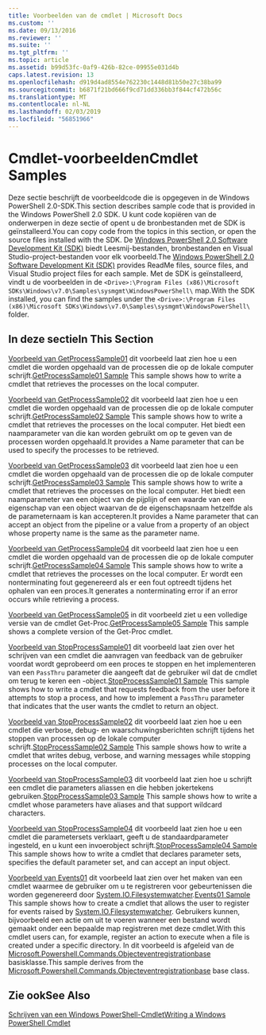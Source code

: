 ```yaml
---
title: Voorbeelden van de cmdlet | Microsoft Docs
ms.custom: ''
ms.date: 09/13/2016
ms.reviewer: ''
ms.suite: ''
ms.tgt_pltfrm: ''
ms.topic: article
ms.assetid: b99d53fc-0af9-426b-82ce-09955e031d4b
caps.latest.revision: 13
ms.openlocfilehash: d919d4ad8554e762230c1448d81b50e27c38ba99
ms.sourcegitcommit: b6871f21bd666f9cd71dd336bb3f844cf472b56c
ms.translationtype: MT
ms.contentlocale: nl-NL
ms.lasthandoff: 02/03/2019
ms.locfileid: "56851966"
---
```

# <a name="cmdlet-samples"></a><span data-ttu-id="67285-102">Cmdlet-voorbeelden</span><span class="sxs-lookup"><span data-stu-id="67285-102">Cmdlet Samples</span></span>

<span data-ttu-id="67285-103">Deze sectie beschrijft de voorbeeldcode die is opgegeven in de Windows PowerShell 2.0-SDK.</span><span class="sxs-lookup"><span data-stu-id="67285-103">This section describes sample code that is provided in the Windows PowerShell 2.0 SDK.</span></span> <span data-ttu-id="67285-104">U kunt code kopiëren van de onderwerpen in deze sectie of opent u de bronbestanden met de SDK is geïnstalleerd.</span><span class="sxs-lookup"><span data-stu-id="67285-104">You can copy code from the topics in this section, or open the source files installed with the SDK.</span></span> <span data-ttu-id="67285-105">De [Windows PowerShell 2.0 Software Development Kit (SDK)](https://www.microsoft.com/en-us/download/details.aspx?id=2560) biedt Leesmij-bestanden, bronbestanden en Visual Studio-project-bestanden voor elk voorbeeld.</span><span class="sxs-lookup"><span data-stu-id="67285-105">The [Windows PowerShell 2.0 Software Development Kit (SDK)](https://www.microsoft.com/en-us/download/details.aspx?id=2560) provides ReadMe files, source files, and Visual Studio project files for each sample.</span></span> <span data-ttu-id="67285-106">Met de SDK is geïnstalleerd, vindt u de voorbeelden in de `<Drive>:\Program Files (x86)\Microsoft SDKs\Windows\v7.0\Samples\sysmgmt\WindowsPowerShell\` map.</span><span class="sxs-lookup"><span data-stu-id="67285-106">With the SDK installed, you can find the samples under the `<Drive>:\Program Files (x86)\Microsoft SDKs\Windows\v7.0\Samples\sysmgmt\WindowsPowerShell\` folder.</span></span>

## <a name="in-this-section"></a><span data-ttu-id="67285-107">In deze sectie</span><span class="sxs-lookup"><span data-stu-id="67285-107">In This Section</span></span>

<span data-ttu-id="67285-108">[Voorbeeld van GetProcessSample01](./getprocesssample01-sample.md) dit voorbeeld laat zien hoe u een cmdlet die worden opgehaald van de processen die op de lokale computer schrijft.</span><span class="sxs-lookup"><span data-stu-id="67285-108">[GetProcessSample01 Sample](./getprocesssample01-sample.md) This sample shows how to write a cmdlet that retrieves the processes on the local computer.</span></span>

<span data-ttu-id="67285-109">[Voorbeeld van GetProcessSample02](./getprocesssample02-sample.md) dit voorbeeld laat zien hoe u een cmdlet die worden opgehaald van de processen die op de lokale computer schrijft.</span><span class="sxs-lookup"><span data-stu-id="67285-109">[GetProcessSample02 Sample](./getprocesssample02-sample.md) This sample shows how to write a cmdlet that retrieves the processes on the local computer.</span></span> <span data-ttu-id="67285-110">Het biedt een naamparameter van die kan worden gebruikt om op te geven van de processen worden opgehaald.</span><span class="sxs-lookup"><span data-stu-id="67285-110">It provides a Name parameter that can be used to specify the processes to be retrieved.</span></span>

<span data-ttu-id="67285-111">[Voorbeeld van GetProcessSample03](./getprocesssample03-sample.md) dit voorbeeld laat zien hoe u een cmdlet die worden opgehaald van de processen die op de lokale computer schrijft.</span><span class="sxs-lookup"><span data-stu-id="67285-111">[GetProcessSample03 Sample](./getprocesssample03-sample.md) This sample shows how to write a cmdlet that retrieves the processes on the local computer.</span></span> <span data-ttu-id="67285-112">Het biedt een naamparameter van een object van de pijplijn of een waarde van een eigenschap van een object waarvan de de eigenschapsnaam hetzelfde als de parameternaam is kan accepteren.</span><span class="sxs-lookup"><span data-stu-id="67285-112">It provides a Name parameter that can accept an object from the pipeline or a value from a property of an object whose property name is the same as the parameter name.</span></span>

<span data-ttu-id="67285-113">[Voorbeeld van GetProcessSample04](./getprocesssample04-sample.md) dit voorbeeld laat zien hoe u een cmdlet die worden opgehaald van de processen die op de lokale computer schrijft.</span><span class="sxs-lookup"><span data-stu-id="67285-113">[GetProcessSample04 Sample](./getprocesssample04-sample.md) This sample shows how to write a cmdlet that retrieves the processes on the local computer.</span></span> <span data-ttu-id="67285-114">Er wordt een nonterminating fout gegenereerd als er een fout optreedt tijdens het ophalen van een proces.</span><span class="sxs-lookup"><span data-stu-id="67285-114">It generates a nonterminating error if an error occurs while retrieving a process.</span></span>

<span data-ttu-id="67285-115">[Voorbeeld van GetProcessSample05](./getprocesssample05-sample.md) in dit voorbeeld ziet u een volledige versie van de cmdlet Get-Proc.</span><span class="sxs-lookup"><span data-stu-id="67285-115">[GetProcessSample05 Sample](./getprocesssample05-sample.md) This sample shows a complete version of the Get-Proc cmdlet.</span></span>

<span data-ttu-id="67285-116">[Voorbeeld van StopProcessSample01](./stopprocesssample01-sample.md) dit voorbeeld laat zien over het schrijven van een cmdlet die aanvragen van feedback van de gebruiker voordat wordt geprobeerd om een proces te stoppen en het implementeren van een `PassThru` parameter die aangeeft dat de gebruiker wil dat de cmdlet om terug te keren een -object.</span><span class="sxs-lookup"><span data-stu-id="67285-116">[StopProcessSample01 Sample](./stopprocesssample01-sample.md) This sample shows how to write a cmdlet that requests feedback from the user before it attempts to stop a process, and how to implement a `PassThru` parameter that indicates that the user wants the cmdlet to return an object.</span></span>

<span data-ttu-id="67285-117">[Voorbeeld van StopProcessSample02](./stopprocesssample02-sample.md) dit voorbeeld laat zien hoe u een cmdlet die verbose, debug- en waarschuwingsberichten schrijft tijdens het stoppen van processen op de lokale computer schrijft.</span><span class="sxs-lookup"><span data-stu-id="67285-117">[StopProcessSample02 Sample](./stopprocesssample02-sample.md) This sample shows how to write a cmdlet that writes debug, verbose, and warning messages while stopping processes on the local computer.</span></span>

<span data-ttu-id="67285-118">[Voorbeeld van StopProcessSample03](./stopprocesssample03-sample.md) dit voorbeeld laat zien hoe u schrijft een cmdlet die parameters aliassen en die hebben jokertekens gebruiken.</span><span class="sxs-lookup"><span data-stu-id="67285-118">[StopProcessSample03 Sample](./stopprocesssample03-sample.md) This sample shows how to write a cmdlet whose parameters have aliases and that support wildcard characters.</span></span>

<span data-ttu-id="67285-119">[Voorbeeld van StopProcessSample04](./stopprocesssample04-sample.md) dit voorbeeld laat zien hoe u een cmdlet die parametersets verklaart, geeft u de standaardparameter ingesteld, en u kunt een invoerobject schrijft.</span><span class="sxs-lookup"><span data-stu-id="67285-119">[StopProcessSample04 Sample](./stopprocesssample04-sample.md) This sample shows how to write a cmdlet that declares parameter sets, specifies the default parameter set, and can accept an input object.</span></span>

<span data-ttu-id="67285-120">[Voorbeeld van Events01](./events01-sample.md) dit voorbeeld laat zien over het maken van een cmdlet waarmee de gebruiker om u te registreren voor gebeurtenissen die worden gegenereerd door [System.IO.Filesystemwatcher](/dotnet/api/System.IO.FileSystemWatcher).</span><span class="sxs-lookup"><span data-stu-id="67285-120">[Events01 Sample](./events01-sample.md) This sample shows how to create a cmdlet that allows the user to register for events raised by [System.IO.Filesystemwatcher](/dotnet/api/System.IO.FileSystemWatcher).</span></span> <span data-ttu-id="67285-121">Gebruikers kunnen, bijvoorbeeld een actie om uit te voeren wanneer een bestand wordt gemaakt onder een bepaalde map registreren met deze cmdlet.</span><span class="sxs-lookup"><span data-stu-id="67285-121">With this cmdlet users can, for example, register an action to execute when a file is created under a specific directory.</span></span> <span data-ttu-id="67285-122">In dit voorbeeld is afgeleid van de [Microsoft.Powershell.Commands.Objecteventregistrationbase](/dotnet/api/Microsoft.PowerShell.Commands.ObjectEventRegistrationBase) basisklasse.</span><span class="sxs-lookup"><span data-stu-id="67285-122">This sample derives from the [Microsoft.Powershell.Commands.Objecteventregistrationbase](/dotnet/api/Microsoft.PowerShell.Commands.ObjectEventRegistrationBase) base class.</span></span>

## <a name="see-also"></a><span data-ttu-id="67285-123">Zie ook</span><span class="sxs-lookup"><span data-stu-id="67285-123">See Also</span></span>

[<span data-ttu-id="67285-124">Schrijven van een Windows PowerShell-Cmdlet</span><span class="sxs-lookup"><span data-stu-id="67285-124">Writing a Windows PowerShell Cmdlet</span></span>](./writing-a-windows-powershell-cmdlet.md)
